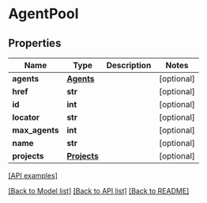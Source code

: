 # AgentPool

## Properties
Name | Type | Description | Notes
------------ | ------------- | ------------- | -------------
**agents** | [**Agents**](Agents.md) |  | [optional] 
**href** | **str** |  | [optional] 
**id** | **int** |  | [optional] 
**locator** | **str** |  | [optional] 
**max_agents** | **int** |  | [optional] 
**name** | **str** |  | [optional] 
**projects** | [**Projects**](Projects.md) |  | [optional] 

[[API examples]](http://devopshq.github.io/teamcity/teamcity_models/AgentPool.html)

[[Back to Model list]](../README.md#documentation-for-models) [[Back to API list]](../README.md#documentation-for-api-endpoints) [[Back to README]](../README.md)


